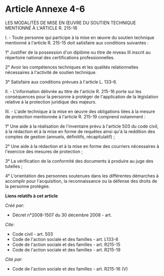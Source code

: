 # Article Annexe 4-6

LES MODALITÉS DE MISE EN ŒUVRE DU SOUTIEN TECHNIQUE MENTIONNÉ À L'ARTICLE R. 215-16 

I. - Toute personne qui participe à la mise en œuvre du soutien technique mentionné à l'article R. 215-15 doit satisfaire aux
conditions suivantes : 

1° Justifier de la possession d'un diplôme ou titre de niveau III inscrit au répertoire national des certifications
professionnelles. 

2° Avoir les compétences techniques et les qualités relationnelles nécessaires à l'activité de soutien technique. 

3° Satisfaire aux conditions prévues à l'article L. 133-6. 

II. - L'information délivrée au titre de l'article R. 215-16 porte sur les conséquences pour la personne à protéger de
l'application de la législation relative à la protection juridique des majeurs. 

III. - L'aide technique à la mise en œuvre des obligations liées à la mesure de protection mentionnée à l'article R. 215-19
comprend notamment : 

1° Une aide à la réalisation de l'inventaire prévu à l'article 503 du code civil, à la rédaction et à la mise en forme de
requêtes ainsi qu'à la reddition des comptes de gestion (annuels, définitifs, récapitulatif) ; 

2° Une aide à la rédaction et à la mise en forme des courriers nécessaires à l'exercice des mesures de protection ; 

3° La vérification de la conformité des documents à produire au juge des tutelles ; 

4° L'orientation des personnes soutenues dans les différentes démarches à accomplir pour l'acquisition, la reconnaissance ou
la défense des droits de la personne protégée.

**Liens relatifs à cet article**

_Créé par_:

  - Décret n°2008-1507 du 30 décembre 2008 - art.

_Cite_:

  - Code civil - art. 503
  - Code de l'action sociale et des familles - art. L133-6
  - Code de l'action sociale et des familles - art. R215-15
  - Code de l'action sociale et des familles - art. R215-19

_Cité par_:

  - Code de l'action sociale et des familles - art. R215-16 (V)
